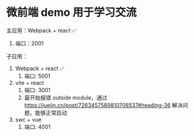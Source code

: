 # 微前端 demo 用于学习交流

主应用：Webpack + react ✅
  1. 端口：2001


子应用：

  1. Webpack + react ✅
     1. 端口: 5001
  2. vite + react
     1. 端口: 3001
     2. 最开始报错 outside module，通过 https://juejin.cn/post/7263457589810708537#heading-36 解决问题，能够正常启动
  3. swc + vue
     1. 端口: 4001
